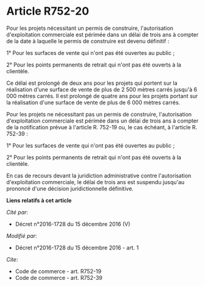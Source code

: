 # Article R752-20

Pour les projets nécessitant un permis de construire, l'autorisation d'exploitation commerciale est périmée dans un délai de
trois ans à compter de la date à laquelle le permis de construire est devenu définitif : 

1° Pour les surfaces de vente qui n'ont pas été ouvertes au public ; 

2° Pour les points permanents de retrait qui n'ont pas été ouverts à la clientèle. 

Ce délai est prolongé de deux ans pour les projets qui portent sur la réalisation d'une surface de vente de plus de 2 500
mètres carrés jusqu'à 6 000 mètres carrés. Il est prolongé de quatre ans pour les projets portant sur la réalisation d'une
surface de vente de plus de 6 000 mètres carrés. 

Pour les projets ne nécessitant pas un permis de construire, l'autorisation d'exploitation commerciale est périmée dans un
délai de trois ans à compter de la notification prévue à l'article R. 752-19 ou, le cas échéant, à l'article R. 752-39 : 

1° Pour les surfaces de vente qui n'ont pas été ouvertes au public ; 

2° Pour les points permanents de retrait qui n'ont pas été ouverts à la clientèle. 

En cas de recours devant la juridiction administrative contre l'autorisation d'exploitation commerciale, le délai de trois
ans est suspendu jusqu'au prononcé d'une décision juridictionnelle définitive.

**Liens relatifs à cet article**

_Cité par_:

  - Décret n°2016-1728 du 15 décembre 2016 (V)

_Modifié par_:

  - Décret n°2016-1728 du 15 décembre 2016 - art. 1

_Cite_:

  - Code de commerce - art. R752-19
  - Code de commerce - art. R752-39
